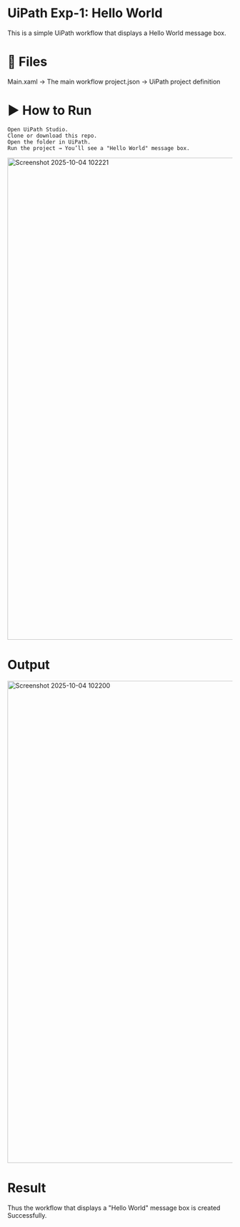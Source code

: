 # UiPath Exp-1: Hello World
This is a simple UiPath workflow that displays a Hello World message box.

# 📂 Files
Main.xaml → The main workflow project.json → UiPath project definition

# ▶ How to Run
```
Open UiPath Studio.
Clone or download this repo.
Open the folder in UiPath.
Run the project → You’ll see a "Hello World" message box.
```

<img width="1920" height="1080" alt="Screenshot 2025-10-04 102221" src="https://github.com/user-attachments/assets/f53eff31-88bf-4084-94aa-77d44f9a5986" />

 
# Output
<img width="1920" height="1080" alt="Screenshot 2025-10-04 102200" src="https://github.com/user-attachments/assets/167466ba-2936-4fd3-bcdc-0fe9d88bf986" />

# Result
Thus the workflow that displays a "Hello World" message box is created Successfully.
